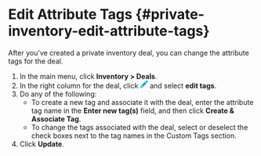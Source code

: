 # Edit Attribute Tags {#private-inventory-edit-attribute-tags}

<!-- Is this for any private inventory deal type, or only for smart ad serving deals? The deal type isn't shown in the Deals UI, so I can't tell. --> 

After you've created a private inventory deal, you can change the attribute tags for the deal.

1. In the main menu, click **Inventory > Deals**. 
1. In the right column for the deal, click ![Edit](/help/dsp/assets/edit.png) and select **edit tags**.
1. Do any of the following:
    * To create a new tag and associate it with the deal, enter the attribute tag name in the **Enter new tag(s)** field, and then click **Create & Associate Tag**.
    * To change the tags associated with the deal, select or deselect the check boxes next to the tag names in the Custom Tags section.
1. Click **Update**.
